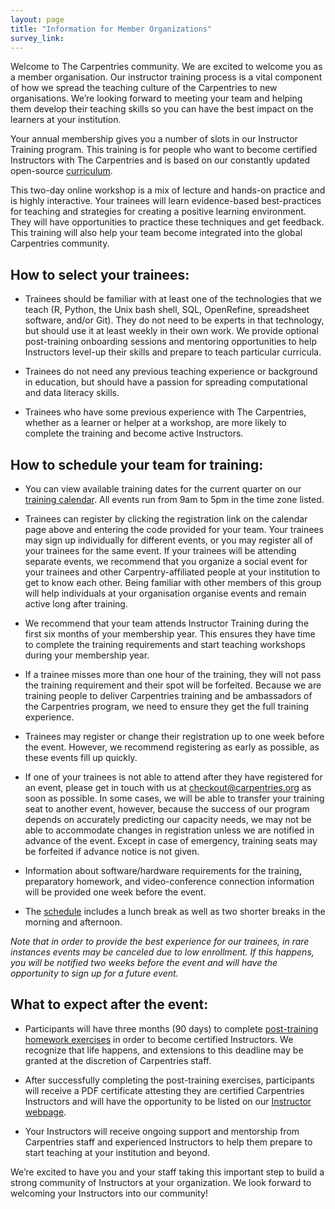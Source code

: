 ```yaml
---
layout: page
title: "Information for Member Organizations"
survey_link:
---
```


Welcome to The Carpentries community. We are excited to welcome you as a member organisation. Our instructor training process is a vital component of how we spread the teaching culture of the Carpentries to new organisations. We’re looking forward to meeting your team and helping them develop their teaching skills so you can have the best impact on the learners at your institution.

Your annual membership gives you a number of slots in our Instructor Training program. This training is for people who want to become certified Instructors with The Carpentries and is based on our constantly updated open-source [curriculum](https://carpentries.github.io/instructor-training/). 

This two-day online workshop is a mix of lecture and hands-on practice and is highly interactive. Your trainees will learn evidence-based best-practices for teaching and strategies for creating a positive learning environment. They will have opportunities to practice these techniques and get feedback. This training will also help your team become integrated into the global Carpentries community. 

## How to select your trainees:

* Trainees should be familiar with at least one of the technologies that we teach (R, Python, the Unix bash shell, SQL, OpenRefine, spreadsheet software, and/or Git). They do not need to be experts in that technology, but should use it at least weekly in their own work. We provide optional post-training onboarding sessions and mentoring opportunities to help Instructors level-up their skills and prepare to teach particular curricula.

* Trainees do not need any previous teaching experience or background in education, but should have a passion for spreading computational and data literacy skills.

* Trainees who have some previous experience with The Carpentries, whether as a learner or helper at a workshop, are more likely to complete the training and become active Instructors. 

## How to schedule your team for training: 

* You can view available training dates for the current quarter on our [training calendar](https://carpentries.github.io/instructor-training/training_calendar/). All events run from 9am to 5pm in the time zone listed. 

* Trainees can register by clicking the registration link on the calendar page above and entering the code provided for your team. Your trainees may sign up individually for different events, or you may register all of your trainees for the same event. If your trainees will be attending separate events, we recommend that you organize a social event for your trainees and other Carpentry-affiliated people at your institution to get to know each other. Being familiar with other members of this group will help individuals at your organisation organise events and remain active long after training. 

* We recommend that your team attends Instructor Training during the first six months of your membership year. This ensures they have time to complete the training requirements and start teaching workshops during your membership year.

* If a trainee misses more than one hour of the training, they will not pass the training requirement and their spot will be forfeited. Because we are training people to deliver Carpentries training and be ambassadors of the Carpentries program, we need to ensure they get the full training experience.

* Trainees may register or change their registration up to one week before the event. However, we recommend registering as early as possible, as these events fill up quickly. 

* If one of your trainees is not able to attend after they have registered for an event, please get in touch with us at checkout@carpentries.org as soon as possible. In some cases, we will be able to transfer your training seat to another event, however, because the success of our program depends on accurately predicting our capacity needs, we may not be able to accommodate changes in registration unless we are notified in advance of the event. Except in case of emergency, training seats may be forfeited if advance notice is not given.

* Information about software/hardware requirements for the training, preparatory homework, and video-conference connection information will be provided one week before the event. 

* The [schedule](http://carpentries.github.io/instructor-training/#schedule) includes a lunch break as well as two shorter breaks in the morning and afternoon.

*Note that in order to provide the best experience for our trainees, in rare instances events may be canceled due to low enrollment.  If this happens, you will be notified two weeks before the event and will have the opportunity to sign up for a future event.*


## What to expect after the event:

* Participants will have three months (90 days) to complete [post-training homework exercises](http://carpentries.github.io/instructor-training/checkout/) in order to become certified Instructors. We recognize that life happens, and extensions to this deadline may be granted at the discretion of Carpentries staff.   

* After successfully completing the post-training exercises, participants will receive a PDF certificate attesting they are certified Carpentries Instructors and will have the opportunity to be listed on our [Instructor webpage](https://carpentries.org/instructors/).

* Your Instructors will receive ongoing support and mentorship from Carpentries staff and experienced Instructors to help them prepare to start teaching at your institution and beyond. 

We’re excited to have you and your staff taking this important step to build a strong community of Instructors at your organization. We look forward to welcoming your Instructors into our community!






